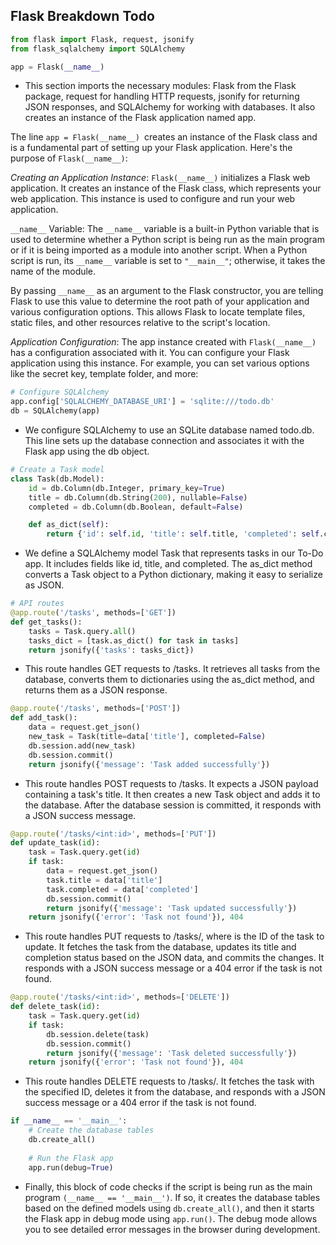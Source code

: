 ## Flask Breakdown Todo

```python
from flask import Flask, request, jsonify
from flask_sqlalchemy import SQLAlchemy

app = Flask(__name__)
```

- This section imports the necessary modules: Flask from the Flask package, request for handling HTTP requests, jsonify for returning JSON responses, and SQLAlchemy for working with databases. It also creates an instance of the Flask application named app.

The line `app = Flask(__name__) `creates an instance of the Flask class and is a fundamental part of setting up your Flask application. Here's the purpose of `Flask(__name__)`:

*Creating an Application Instance*: `Flask(__name__)` initializes a Flask web application. It creates an instance of the Flask class, which represents your web application. This instance is used to configure and run your web application.

`__name__` Variable: The `__name__` variable is a built-in Python variable that is used to determine whether a Python script is being run as the main program or if it is being imported as a module into another script. When a Python script is run, its `__name__` variable is set to `"__main__"`; otherwise, it takes the name of the module.

By passing `__name__` as an argument to the Flask constructor, you are telling Flask to use this value to determine the root path of your application and various configuration options. This allows Flask to locate template files, static files, and other resources relative to the script's location.

*Application Configuration*: The app instance created with `Flask(__name__)` has a configuration associated with it. You can configure your Flask application using this instance. For example, you can set various options like the secret key, template folder, and more:



```python
# Configure SQLAlchemy
app.config['SQLALCHEMY_DATABASE_URI'] = 'sqlite:///todo.db'
db = SQLAlchemy(app)
```


- We configure SQLAlchemy to use an SQLite database named todo.db. This line sets up the database connection and associates it with the Flask app using the db object.

```python
# Create a Task model
class Task(db.Model):
    id = db.Column(db.Integer, primary_key=True)
    title = db.Column(db.String(200), nullable=False)
    completed = db.Column(db.Boolean, default=False)

    def as_dict(self):
        return {'id': self.id, 'title': self.title, 'completed': self.completed}
```

- We define a SQLAlchemy model Task that represents tasks in our To-Do app. It includes fields like id, title, and completed. The as_dict method converts a Task object to a Python dictionary, making it easy to serialize as JSON.

```python
# API routes
@app.route('/tasks', methods=['GET'])
def get_tasks():
    tasks = Task.query.all()
    tasks_dict = [task.as_dict() for task in tasks]
    return jsonify({'tasks': tasks_dict})
```
- This route handles GET requests to /tasks. It retrieves all tasks from the database, converts them to dictionaries using the as_dict method, and returns them as a JSON response.

```python
@app.route('/tasks', methods=['POST'])
def add_task():
    data = request.get_json()
    new_task = Task(title=data['title'], completed=False)
    db.session.add(new_task)
    db.session.commit()
    return jsonify({'message': 'Task added successfully'})
```
- This route handles POST requests to /tasks. It expects a JSON payload containing a task's title. It then creates a new Task object and adds it to the database. After the database session is committed, it responds with a JSON success message.

```python
@app.route('/tasks/<int:id>', methods=['PUT'])
def update_task(id):
    task = Task.query.get(id)
    if task:
        data = request.get_json()
        task.title = data['title']
        task.completed = data['completed']
        db.session.commit()
        return jsonify({'message': 'Task updated successfully'})
    return jsonify({'error': 'Task not found'}), 404
```

- This route handles PUT requests to /tasks/<id>, where <id> is the ID of the task to update. It fetches the task from the database, updates its title and completion status based on the JSON data, and commits the changes. It responds with a JSON success message or a 404 error if the task is not found.

```python
@app.route('/tasks/<int:id>', methods=['DELETE'])
def delete_task(id):
    task = Task.query.get(id)
    if task:
        db.session.delete(task)
        db.session.commit()
        return jsonify({'message': 'Task deleted successfully'})
    return jsonify({'error': 'Task not found'}), 404
```

- This route handles DELETE requests to /tasks/<id>. It fetches the task with the specified ID, deletes it from the database, and responds with a JSON success message or a 404 error if the task is not found.

```python
if __name__ == '__main__':
    # Create the database tables
    db.create_all()
    
    # Run the Flask app
    app.run(debug=True)
```

- Finally, this block of code checks if the script is being run as the main program `(__name__ == '__main__')`. If so, it creates the database tables based on the defined models using `db.create_all()`, and then it starts the Flask app in debug mode using `app.run()`. The debug mode allows you to see detailed error messages in the browser during development.